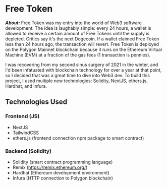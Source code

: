 # Free Token

***About:*** Free Token was my entry into the world of Web3 software development. The idea is laughably simple: every 24 hours, a wallet is 
allowed to receive a certain amount of Free Tokens until the supply is depleted. Critics say it's the next Dogecoin. If a wallet claimed Free Token less than 24 hours ago, the transaction will revert. Free Token is deployed on the Polygon Mainnet blockchain because it runs on the Ethereum Virtual Machine (EVM) at a fraction of the gas fees (1 transaction is pennies).


I was recovering from my second sinus surgery of 2021 in the winter, and I'd been infatuated with blockchain technology for over a year at that point, so 
I decided that was a great time to dive into Web3 dev. To build this project, I used multiple new technologies: Solidity, NextJS, ethers.js, Hardhat, and Infura.


## Technologies Used

### Frontend (JS)
- NextJS
- TailwindCSS
- ethers.js (frontend connection npm package to smart contract)


### Backend (Solidity)
- Solidity (smart contract programming language)
- Remix (https://remix.ethereum.org/)
- Hardhat (Ethereum development environment)
- Infura (HTTP connection to Polygon blockchain)
